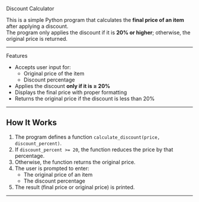  Discount Calculator

This is a simple Python program that calculates the **final price of an item** after applying a discount.  
The program only applies the discount if it is **20% or higher**; otherwise, the original price is returned.

---

 Features
- Accepts user input for:
  - Original price of the item
  - Discount percentage
- Applies the discount **only if it is ≥ 20%**
- Displays the final price with proper formatting
- Returns the original price if the discount is less than 20%

---

##  How It Works
1. The program defines a function `calculate_discount(price, discount_percent)`.
2. If `discount_percent >= 20`, the function reduces the price by that percentage.
3. Otherwise, the function returns the original price.
4. The user is prompted to enter:
   - The original price of an item
   - The discount percentage
5. The result (final price or original price) is printed.

---

